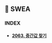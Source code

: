 ## 📝 SWEA

### INDEX

- #### [2063. 중간값 찾기](https://github.com/Yeji-J/TIL/blob/master/Algorithm/2063.md)
